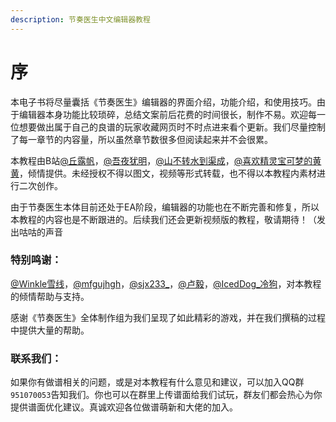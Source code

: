 ```yaml
---
description: 节奏医生中文编辑器教程
---
```


# 序

本电子书将尽量囊括《节奏医生》编辑器的界面介绍，功能介绍，和使用技巧。由于编辑器本身功能比较琐碎，总结文案前后花费的时间很长，制作不易。欢迎每一位想要做出属于自己的良谱的玩家收藏网页时不时点进来看个更新。我们尽量控制了每一章节的内容量，所以虽然章节数很多但阅读起来并不会很累。

本教程由B站[@丘露帆](https://space.bilibili.com/365306801)，[@吾夜犹明](https://space.bilibili.com/29219948)，[@山不转水到渠成](https://space.bilibili.com/4870582)，[@喜欢精灵宝可梦的黄黄](https://space.bilibili.com/589687399)，倾情提供。未经授权不得以图文，视频等形式转载，也不得以本教程内素材进行二次创作。

由于节奏医生本体目前还处于EA阶段，编辑器的功能也在不断完善和修复，所以本教程的内容也是不断跟进的。后续我们还会更新视频版的教程，敬请期待！（发出咕咕的声音

### 特别鸣谢：

[@Winkle雪线](https://space.bilibili.com/2198423/)，[@mfgujhgh](https://space.bilibili.com/1369651)，[@sjx233\_](https://space.bilibili.com/36068407)，[@卢毅](https://space.bilibili.com/26101629)，[@IcedDog\_冷狗](https://space.bilibili.com/357428794)，对本教程的倾情帮助与支持。

感谢《节奏医生》全体制作组为我们呈现了如此精彩的游戏，并在我们撰稿的过程中提供大量的帮助。

### 联系我们：

如果你有做谱相关的问题，或是对本教程有什么意见和建议，可以加入QQ群`951070053`告知我们。你也可以在群里上传谱面给我们试玩，群友们都会热心为你提供谱面优化建议。真诚欢迎各位做谱萌新和大佬的加入。

